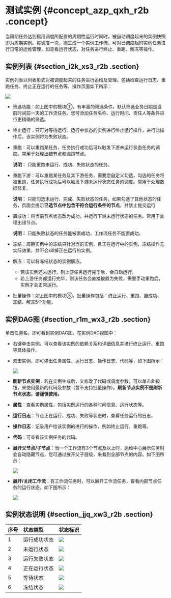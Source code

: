 # 测试实例 {#concept_azp_qxh_r2b .concept}

当周期任务达到启用调度所配置的周期性运行时间时，被自动调度起来的实例快照即为周期实例。每调度一次，则生成一个实例工作流，可对已调度起的实例任务进行日常的运维管理，如查看运行状态，对任务进行终止、重跑、解冻等操作。

## 实例列表 {#section_i2k_xs3_r2b .section}

实例列表以列表形式对被调度起来的任务进行运维及管理。包括检查运行日志、重跑任务、终止正在运行的任务等，操作页面如下所示：

![](http://static-aliyun-doc.oss-cn-hangzhou.aliyuncs.com/assets/img/16362/15367437678868_zh-CN.png)

-   筛选功能：如上图中的模块①，有丰富的筛选条件，默认筛选业务日期是当前时间前一天的工作流任务。您可添加任务名称、运行时间、责任人等条件进行更精确的筛选。
-   终止运行：只可对等待运行、运行中状态的实例进行终止运行操作，进行此操作后，该实例将为失败状态。
-   重跑：可以重跑某任务，任务执行成功后可以触发下游未运行状态任务的调度。常用于处理出错节点和漏跑节点。

    **说明：** 只能重跑未运行、成功、失败状态的任务。

-   重跑下游：可以重跑某任务及其下游任务，需要您自定义勾选，勾选的任务将被重跑，任务执行成功后可以触发下游未运行状态任务的调度。常用于处理数据修复。

    **说明：** 只能勾选未运行、完成、失败状态的任务，如果勾选了其他状态的任务，页面会提示**已选节点中包含不符合运行条件的节点**，并禁止提交运行

-   置成功：将当前节点状态改为成功，并运行下游未运行状态的任务。常用于处理出错节点。

    **说明：** 只能失败状态的任务能被置成功，工作流任务不能置成功。

-   冻结：周期实例中的冻结只针对当前实例，且正在运行中的实例，冻结操作无实际效果，并不会kill掉正在运行的实例。
-   解冻：可以将冻结状态的实例解冻。
    -   若该实例还未运行，则上游任务运行完毕后，会自动运行。
    -   若上游任务都运行完毕，则该任务会直接被置为失败，需要手动重跑后，实例才会正常运行。
-   批量操作：如上图中的模块③，批量操作包括：终止运行、重跑、置成功、冻结、解冻5个功能。

## 实例DAG图 {#section_r1m_wx3_r2b .section}

单击任务名，即可看到实例DAG图。在实例DAG视图中：

-   右键单击实例，可以查看该实例的依赖关系和详细信息并进行终止运行、重跑等具体操作。
-   双击实例，即可弹出任务属性、运行日志、操作日志、代码等，如下图所示：

    ![](http://static-aliyun-doc.oss-cn-hangzhou.aliyuncs.com/assets/img/16362/15367437678869_zh-CN.png)

-   **刷新节点实例**：若在实例生成后，又修改了代码或调度参数，可以单击此按钮，来使用最新的代码及参数（暂不支持批量操作）。**刷新节点实例不是刷新节点状态，请谨慎使用。**
-   **属性**：查看实例属性，包括实例运行的各种时间信息、运行状态等。
-   **运行日志**：节点正在运行、成功、失败等状态时，查看任务运行的日志。
-   **操作日志**：记录用户给该实例的进行的操作，例如终止运行，重跑等。
-   **代码**：可查看该实例任务的代码。
-   **展开父节点/子节点**：当一个工作流有3个节点及以上时，运维中心展示任务时会自动隐藏节点，您可通过展开父子层级，来看到全部节点的内容。如下图所示：

    ![](http://static-aliyun-doc.oss-cn-hangzhou.aliyuncs.com/assets/img/16362/15367437678870_zh-CN.png)

-   **展开/关闭工作流**：有工作流任务时，可以展开工作流任务，查看内部节点任务的运行状态。如下图所示：

    ![](http://static-aliyun-doc.oss-cn-hangzhou.aliyuncs.com/assets/img/16362/15367437688871_zh-CN.png)


## 实例状态说明 {#section_jjq_xw3_r2b .section}

|序号|状态类型|状态标识|
|:-|:---|:---|
|1|运行成功状态|![](http://static-aliyun-doc.oss-cn-hangzhou.aliyuncs.com/assets/img/16359/15367437688784_zh-CN.png)|
|2|未运行状态|![](http://static-aliyun-doc.oss-cn-hangzhou.aliyuncs.com/assets/img/16359/15367437688785_zh-CN.png)|
|3|运行失败状态|![](http://static-aliyun-doc.oss-cn-hangzhou.aliyuncs.com/assets/img/16359/15367437688786_zh-CN.png)|
|4|正在运行状态|![](http://static-aliyun-doc.oss-cn-hangzhou.aliyuncs.com/assets/img/16359/15367437688787_zh-CN.png)|
|5|等待状态|![](http://static-aliyun-doc.oss-cn-hangzhou.aliyuncs.com/assets/img/16359/15367437688788_zh-CN.png)|
|6|冻结状态|![](http://static-aliyun-doc.oss-cn-hangzhou.aliyuncs.com/assets/img/16359/15367437688789_zh-CN.png)|


